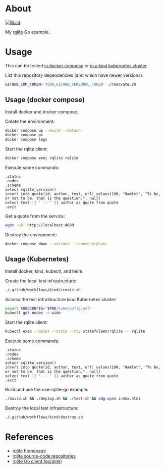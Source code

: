 # About

[![Build](https://github.com/rgl/use-rqlite-go/actions/workflows/main.yml/badge.svg)](https://github.com/rgl/use-rqlite-go/actions/workflows/main.yml)

My [rqlite](https://github.com/rqlite/rqlite) Go example.

# Usage

This can be tested [in docker compose](#usage-docker-compose) or [in a kind kubernetes cluster](#usage-kubernetes).

List this repository dependencies (and which have newer versions):

```bash
GITHUB_COM_TOKEN='YOUR_GITHUB_PERSONAL_TOKEN' ./renovate.sh
```

## Usage (docker compose)

Install docker and docker compose.

Create the environment:

```bash
docker compose up --build --detach
docker compose ps
docker compose logs
```

Start the rqlite client:

```bash
docker compose exec rqlite rqlite
```

Execute some commands:

```
.status
.nodes
.schema
select sqlite_version()
insert into quote(id, author, text, url) values(100, "Hamlet", "To be, or not to be, that is the question.", null)
select text || ' -- ' || author as quote from quote
.exit
```

Get a quote from the service:

```bash
wget -qO- http://localhost:4000
```

Destroy the environment:

```bash
docker compose down --volumes --remove-orphans
```

## Usage (Kubernetes)

Install docker, kind, kubectl, and helm.

Create the local test infrastructure:

```bash
./.github/workflows/kind/create.sh
```

Access the test infrastructure kind Kubernetes cluster:

```bash
export KUBECONFIG="$PWD/kubeconfig.yml"
kubectl get nodes -o wide
```

Start the rqlite client:

```bash
kubectl exec --quiet --stdin --tty statefulset/rqlite -- rqlite
```

Execute some commands:

```
.status
.nodes
.schema
select sqlite_version()
insert into quote(id, author, text, url) values(100, "Hamlet", "To be, or not to be, that is the question.", null)
select text || ' -- ' || author as quote from quote
.exit
```

Build and use the use-rqlite-go example:

```bash
./build.sh && ./deploy.sh && ./test.sh && xdg-open index.html
```

Destroy the local test infrastructure:

```bash
./.github/workflows/kind/destroy.sh
```

# References

* [rqlite homepage](https://rqlite.io)
* [rqlite source-code repositories](https://github.com/rqlite)
* [rqlite Go client (gorqlite)](https://github.com/rqlite/gorqlite)
